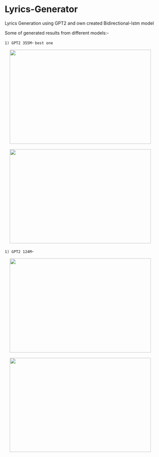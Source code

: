 # Lyrics-Generator
Lyrics Generation using GPT2 and own created Bidirectional-lstm model

Some of  generated results from different models:-

`1) GPT2 355M`- ``best one``

&nbsp;&nbsp;&nbsp;&nbsp;<img src="https://user-images.githubusercontent.com/75840165/119500444-72d82500-bd85-11eb-98fd-29cfc9adb816.png" width=450 height=300>

&nbsp;&nbsp;&nbsp;&nbsp;<img src="https://user-images.githubusercontent.com/75840165/119509584-64dad200-bd8e-11eb-9c91-ad124c453eb5.png" width=450 height=300>

`1) GPT2 124M`-

&nbsp;&nbsp;&nbsp;&nbsp;<img src="https://user-images.githubusercontent.com/75840165/119511843-70c79380-bd90-11eb-83f2-5c759800027d.png" width=450 height=300>

&nbsp;&nbsp;&nbsp;&nbsp;<img src="https://user-images.githubusercontent.com/75840165/119511859-745b1a80-bd90-11eb-878e-ba486562f11b.png" width=450 height=300>
